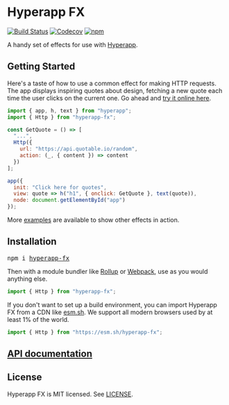 # Hyperapp FX

[![Build Status](https://github.com/okwolf/hyperapp-fx/actions/workflows/ci.yml/badge.svg)](https://github.com/okwolf/hyperapp-fx/actions)
[![Codecov](https://img.shields.io/codecov/c/github/okwolf/hyperapp-fx/master.svg)](https://codecov.io/gh/okwolf/hyperapp-fx)
[![npm](https://img.shields.io/npm/v/hyperapp-fx.svg?maxAge=2592000?style=plastic)](https://www.npmjs.com/package/hyperapp-fx)

A handy set of effects for use with [Hyperapp](https://github.com/jorgebucaran/hyperapp).

## Getting Started

Here's a taste of how to use a common effect for making HTTP requests. The app displays inspiring quotes about design, fetching a new quote each time the user clicks on the current one. Go ahead and [try it online here](https://codepen.io/okwolf/pen/vPbMaa?editors=0010).

```js
import { app, h, text } from "hyperapp";
import { Http } from "hyperapp-fx";

const GetQuote = () => [
  "...",
  Http({
    url: "https://api.quotable.io/random",
    action: (_, { content }) => content
  })
];

app({
  init: "Click here for quotes",
  view: quote => h("h1", { onclick: GetQuote }, text(quote)),
  node: document.getElementById("app")
});
```

More [examples](https://github.com/okwolf/hyperapp-playground) are available to show other effects in action.

## Installation

<pre>
npm i <a href=https://www.npmjs.com/package/hyperapp-fx>hyperapp-fx</a>
</pre>

Then with a module bundler like [Rollup](https://rollupjs.org) or [Webpack](https://webpack.js.org), use as you would anything else.

```js
import { Http } from "hyperapp-fx";
```

If you don't want to set up a build environment, you can import Hyperapp FX from a CDN like [esm.sh](https://esm.sh/hyperapp-fx). We support all modern browsers used by at least 1% of the world.

```js
import { Http } from "https://esm.sh/hyperapp-fx";
```

## [API documentation](api.md)

## License

Hyperapp FX is MIT licensed. See [LICENSE](LICENSE.md).
